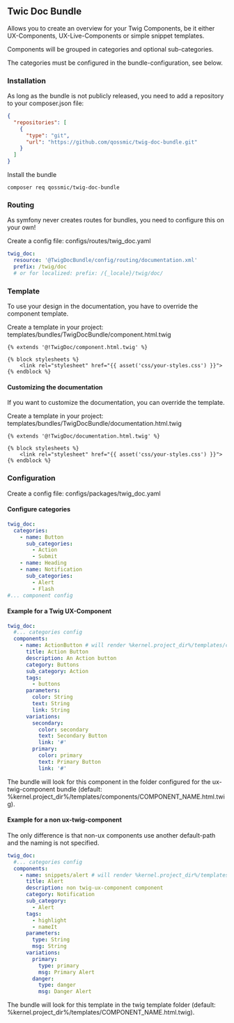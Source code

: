 ## Twic Doc Bundle

Allows you to create an overview for your Twig Components, be it either UX-Components, UX-Live-Components or simple snippet templates.

Components will be grouped in categories and optional sub-categories.

The categories must be configured in the bundle-configuration, see below.

### Installation

As long as the bundle is not publicly released, you need to add a repository to your composer.json file:

```json
{
  "repositories": [
    {
      "type": "git",
      "url": "https://github.com/qossmic/twig-doc-bundle.git"
    }
  ]
}
```

Install the bundle

`composer req qossmic/twig-doc-bundle`

### Routing

As symfony never creates routes for bundles, you need to configure this on your own!

Create a config file: configs/routes/twig_doc.yaml

```yaml
twig_doc:
  resource: '@TwigDocBundle/config/routing/documentation.xml'
  prefix: /twig/doc
  # or for localized: prefix: /{_locale}/twig/doc/
```

### Template

To use your design in the documentation, you have to override the component template.

Create a template in your project: templates/bundles/TwigDocBundle/component.html.twig

```twig
{% extends '@!TwigDoc/component.html.twig' %}

{% block stylesheets %}
    <link rel="stylesheet" href="{{ asset('css/your-styles.css') }}">
{% endblock %}
```

#### Customizing the documentation

If you want to customize the documentation, you can override the template.

Create a template in your project: templates/bundles/TwigDocBundle/documentation.html.twig

```twig
{% extends '@!TwigDoc/documentation.html.twig' %}

{% block stylesheets %}
    <link rel="stylesheet" href="{{ asset('css/your-styles.css') }}">
{% endblock %}
```

### Configuration

Create a config file: configs/packages/twig_doc.yaml

#### Configure categories

```yaml
twig_doc:
  categories:
    - name: Button
      sub_categories:
        - Action
        - Submit
    - name: Heading
    - name: Notification
      sub_categories:
        - Alert
        - Flash
#... component config
```

#### Example for a Twig UX-Component

```yaml
twig_doc:
  #... categories config
  components:
    - name: ActionButton # will render %kernel.project_dir%/templates/components/ActionButton.html.twig
      title: Action Button
      description: An Action button
      category: Buttons
      sub_category: Action
      tags:
        - buttons
      parameters:
        color: String
        text: String
        link: String
      variations:
        secondary:
          color: secondary
          text: Secondary Button
          link: '#'
        primary:
          color: primary
          text: Primary Button
          link: '#'
```
The bundle will look for this component in the folder configured for the ux-twig-component bundle (default: %kernel.project_dir%/templates/components/COMPONENT_NAME.html.twig).

#### Example for a non ux-twig-component

The only difference is that non-ux components use another default-path and the naming is not specified.

```yaml
twig_doc:
  #... categories config
  components:
    - name: snippets/alert # will render %kernel.project_dir%/templates/snippets/alert.html.twig
      title: Alert
      description: non twig-ux-component component
      category: Notification
      sub_category:
        - Alert
      tags:
        - highlight
        - nameIt
      parameters:
        type: String
        msg: String
      variations:
        primary:
          type: primary
          msg: Primary Alert
        danger:
          type: danger
          msg: Danger Alert
```
The bundle will look for this template in the twig template folder (default: %kernel.project_dir%/templates/COMPONENT_NAME.html.twig).
